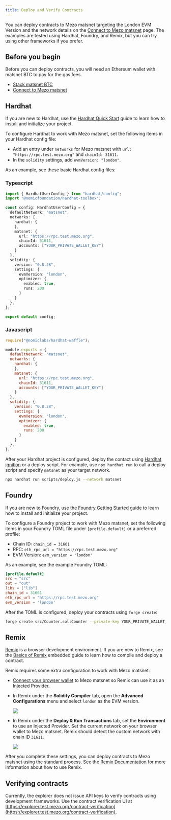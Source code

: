 ```yaml
---
title: Deploy and Verify Contracts
---
```


You can deploy contracts to Mezo matsnet targeting the London EVM Version and the network details on the [Connect to Mezo matsnet](connect-to-mezo-matsnet.md) page. The examples are tested using Hardhat, Foundry, and Remix, but you can try using other frameworks if you prefer.

## Before you begin

Before you can deploy contracts, you will need an Ethereum wallet with matsnet BTC to pay for the gas fees.

* [Stack matsnet BTC](stack-matsnet-btc.md)
* [Connect to Mezo matsnet](stack-matsnet-btc.md)

## Hardhat

If you are new to Hardhat, use the [Hardhat Quick Start](https://hardhat.org/hardhat-runner/docs/getting-started#quick-start) guide to learn how to install and initialize your project.

To configure Hardhat to work with Mezo matsnet, set the following items in your Hardhat config file:

* Add an entry under `networks` for Mezo matsnet with `url: "https://rpc.test.mezo.org"` and `chainId: 31611`.
* In the `solidity` settings, add `evmVersion: "london"`.

As an example, see these basic Hardhat config files:

### Typescript

```typescript
import { HardhatUserConfig } from "hardhat/config";
import "@nomicfoundation/hardhat-toolbox";

const config: HardhatUserConfig = {
  defaultNetwork: "matsnet",
  networks: {
    hardhat: {
    },
    matsnet: {
      url: "https://rpc.test.mezo.org",
      chainId: 31611,
      accounts: ["YOUR_PRIVATE_WALLET_KEY"]
    }
  },
  solidity: {
    version: "0.8.28",
    settings: {
      evmVersion: "london",
      optimizer: {
        enabled: true,
        runs: 200
      }
    }
  },
};

export default config;
```

### Javascript

```javascript
require("@nomiclabs/hardhat-waffle");

module.exports = {
  defaultNetwork: "matsnet",
  networks: {
    hardhat: {
    },
    matsnet: {
      url: "https://rpc.test.mezo.org",
      chainId: 31611,
      accounts: ["YOUR_PRIVATE_WALLET_KEY"]
    }
  },
  solidity: {
    version: "0.8.28",
    settings: {
      evmVersion: "london",
      optimizer: {
        enabled: true,
        runs: 200
      }
    }
  },
};
```

After your Hardhat project is configured, deploy the contact using [Hardhat ignition](https://hardhat.org/hardhat-runner/docs/guides/deploying) or a deploy script. For example, use `npx hardhat run` to call a deploy script and specify `matsnet` as your target network.

```sh
npx hardhat run scripts/deploy.js --network matsnet
```

## Foundry

If you are new to Foundry, use the [Foundry Getting Started](https://book.getfoundry.sh/getting-started/installation) guide to learn how to install and initialize your project.

To configure a Foundry project to work with Mezo matsnet, set the following items in your Foundry TOML file under `[profile.default]` or a preferred profile:

* Chain ID: `chain_id = 31661`
* RPC: `eth_rpc_url = "https://rpc.test.mezo.org"`
* EVM Version: `evm_version = 'london'`

As an example, see the example Foundry TOML:

```toml
[profile.default]
src = "src"
out = "out"
libs = ["lib"]
chain_id = 31661
eth_rpc_url = "https://rpc.test.mezo.org"
evm_version = 'london'
```

After the TOML is configured, deploy your contracts using `forge create`:

```sh
forge create src/Counter.sol:Counter --private-key YOUR_PRIVATE_WALLET_KEY
```

## Remix

[Remix](https://remix.ethereum.org/) is a browser development environment. If you are new to Remix, see the [Basics of Remix](https://remix.ethereum.org/?#activate=udapp,solidity,LearnEth) embedded guide to learn how to compile and deploy a contract.

Remix requires some extra configuration to work with Mezo matsnet:

* [Connect your browser wallet](connect-to-mezo-matsnet.md) to Mezo matsnet so Remix can use it as an Injected Provider.
* In Remix under the **Solidity Compiler** tab, open the **Advanced Configurations** menu and select `london` as the EVM version.

  ![](/gitbook/Screenshot%20from%202024-11-19%2001-37-06.png)

* In Remix under the **Deploy & Run Transactions** tab, set the **Environment** to use an Injected Provider. Set the current network on your browser wallet to Mezo matsnet. Remix should detect the custom network with chain ID `31611`.

  ![](/gitbook/Screenshot%20from%202024-11-19%2001-20-40.png)

After you complete these settings, you can deploy contracts to Mezo matsnet using the standard process. See the [Remix Documentation](https://remix-ide.readthedocs.io/en/latest/) for more information about how to use Remix.

## Verifying contracts

Currently, the explorer does not issue API keys to verify contracts using development frameworks. Use the contract verification UI at [https://explorer.test.mezo.org/contract-verification](https://explorer.test.mezo.org/contract-verification).

